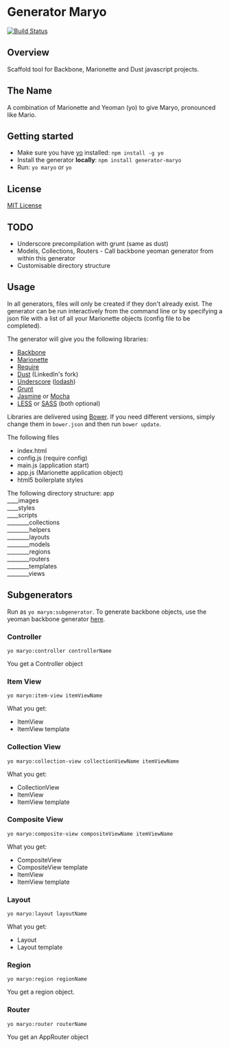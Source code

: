 # Generator Maryo
[![Build Status](https://secure.travis-ci.org/simonblee/generator-marionette.png?branch=master)](https://travis-ci.org/simonblee/generator-marionette)

## Overview
Scaffold tool for Backbone, Marionette and Dust javascript projects. 

## The Name
A combination of Marionette and Yeoman (yo) to give Maryo, pronounced like Mario.

## Getting started
- Make sure you have [yo](https://github.com/yeoman/yo) installed:
    `npm install -g yo`
- Install the generator **locally**: `npm install generator-maryo`
- Run: `yo maryo` or `yo`

## License
[MIT License](http://en.wikipedia.org/wiki/MIT_License)

## TODO
* Underscore precompilation with grunt (same as dust)
* Models, Collections, Routers - Call backbone yeoman generator from within this generator
* Customisable directory structure

## Usage
In all generators, files will only be created if they don't already exist. The generator can be run
interactively from the command line or by specifying a json file with a list of all your Marionette
objects (config file to be completed).

The generator will give you the following libraries:
* [Backbone](http://backbonejs.org/)
* [Marionette](http://marionettejs.com/)
* [Require](http://requirejs.org/)
* [Dust](http://linkedin.github.io/dustjs/) (LinkedIn's fork)
* [Underscore](http://underscorejs.org/) ([lodash](http://lodash.com/))
* [Grunt](http://gruntjs.com/)
* [Jasmine](http://pivotal.github.io/jasmine/) or [Mocha](http://visionmedia.github.io/mocha/)
* [LESS](http://www.lesscss.org/) or [SASS](http://sass-lang.com/) (both optional)

Libraries are delivered using [Bower](http://bower.io/). If you need different versions, simply change
them in `bower.json` and then run `bower update`.

The following files
* index.html
* config.js (require config)
* main.js (application start)
* app.js (Marionette application object)
* html5 boilerplate styles

The following directory structure:
app  
____images  
____styles  
____scripts  
________collections  
________helpers  
________layouts  
________models  
________regions  
________routers  
________templates  
________views  

## Subgenerators
Run as `yo maryo:subgenerator`. To generate backbone objects, use the yeoman backbone generator
[here](https://github.com/yeoman/generator-backbone).

### Controller
`yo maryo:controller controllerName`

You get a Controller object

### Item View
`yo maryo:item-view itemViewName`

What you get:
* ItemView
* ItemView template

### Collection View
`yo maryo:collection-view collectionViewName itemViewName`

What you get:
* CollectionView
* ItemView
* ItemView template

### Composite View
`yo maryo:composite-view compositeViewName itemViewName`

What you get:
* CompositeView
* CompositeView template
* ItemView
* ItemView template

### Layout
`yo maryo:layout layoutName`

What you get:
* Layout
* Layout template

### Region
`yo maryo:region regionName`

You get a region object.

### Router
`yo maryo:router routerName`

You get an AppRouter object
